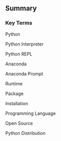 
## Summary
### Key Terms
Python

Python Interpreter

Python REPL

Anaconda

Anaconda Prompt

Runtime

Package

Installation

Programming Language

Open Source

Python Distribution
 


